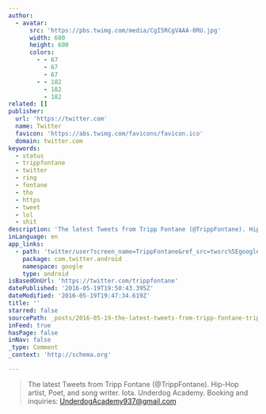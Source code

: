 ```yaml
---
author:
  - avatar:
      src: 'https://pbs.twimg.com/media/CgI5RCgVAAA-0RU.jpg'
      width: 600
      height: 600
      colors:
        - - 67
          - 67
          - 67
        - - 182
          - 182
          - 182
related: []
publisher:
  url: 'https://twitter.com'
  name: Twitter
  favicon: 'https://abs.twimg.com/favicons/favicon.ico'
  domain: twitter.com
keywords:
  - status
  - trippfontane
  - twitter
  - ring
  - fontane
  - tho
  - https
  - tweet
  - lol
  - shit
description: 'The latest Tweets from Tripp Fontane (@TrippFontane). Hip-Hop artist, Poet, and song writer. Iota. Underdog Academy. Booking and inquiries: UnderdogAcademy937@gmail.com'
inLanguage: en
app_links:
  - path: 'twitter/user?screen_name=TrippFontane&ref_src=twsrc%5Egoogle%7Ctwcamp%5Eandroidseo%7Ctwgr%5Eprofile'
    package: com.twitter.android
    namespace: google
    type: android
isBasedOnUrl: 'https://twitter.com/trippfontane'
datePublished: '2016-05-19T19:50:43.395Z'
dateModified: '2016-05-19T19:47:34.619Z'
title: ''
starred: false
sourcePath: _posts/2016-05-19-the-latest-tweets-from-tripp-fontane-trippfontane-hip-ho.md
inFeed: true
hasPage: false
inNav: false
_type: Comment
_context: 'http://schema.org'

---
```

> The latest Tweets from Tripp Fontane (@TrippFontane). Hip-Hop artist, Poet, and song writer. Iota. Underdog Academy. Booking and inquiries: UnderdogAcademy937@gmail.com